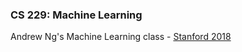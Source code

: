 ### CS 229: Machine Learning

Andrew Ng's Machine Learning class - [Stanford 2018](https://www.youtube.com/playlist?list=PLoROMvodv4rMiGQp3WXShtMGgzqpfVfbU)
